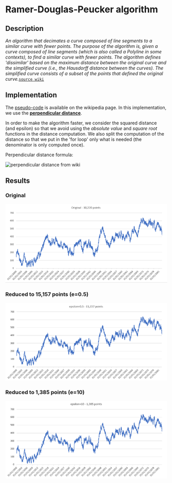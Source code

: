 # Ramer-Douglas-Peucker algorithm
## Description
_An algorithm that decimates a curve composed of line segments to a similar curve with fewer points.
The purpose of the algorithm is, given a curve composed of line segments (which is also called a Polyline in some contexts), to find a similar curve with fewer points. The algorithm defines 'dissimilar' based on the maximum distance between the original curve and the simplified curve (i.e., the Hausdorff distance between the curves). The simplified curve consists of a subset of the points that defined the original curve._[`source wiki`](https://en.wikipedia.org/wiki/Ramer%E2%80%93Douglas%E2%80%93Peucker_algorithm)

## Implementation
The [pseudo-code](https://en.wikipedia.org/wiki/Ramer%E2%80%93Douglas%E2%80%93Peucker_algorithm#Pseudocode) is available on the wikipedia page. In this implementation, we use the [__perpendicular distance__](https://en.wikipedia.org/wiki/Distance_from_a_point_to_a_line).

In order to make the algorithm faster, we consider the squared distance (and epsilon) so that we avoid using the _absolute value_ and _square root_ functions in the distance computation. We also split the computation of the distance so that we put in the 'for loop' only what is needed (the denominator is only computed once).

Perpendicular distance formula:

![perpendicular distance from wiki](https://wikimedia.org/api/rest_v1/media/math/render/svg/be2ab4a9d9d77f1623a2723891f652028a7a328d)

## Results
### Original
![original](RamerDouglasPeuckerNetV2.Test/RamerDouglasPeuckerNetV2.Test/resources/original.png)

### Reduced to 15,157 points (e=0.5)
![15157points](RamerDouglasPeuckerNetV2.Test/RamerDouglasPeuckerNetV2.Test/resources/15157points.PNG)

### Reduced to 1,385 points (e=10)
![1385points](RamerDouglasPeuckerNetV2.Test/RamerDouglasPeuckerNetV2.Test/resources/1385points.PNG)
